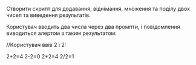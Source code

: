 Створити скрипт для додавання, віднімання, множення та поділу двох чисел та виведення результатів.

Користувач вводить два числа через два промпти, і повідомлення виводиться алертом з таким результатом:

//Користувач ввів 2 і 2:

2+2=4
2-2=0
2*2=4
2/2=1